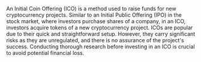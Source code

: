 An Initial Coin Offering (ICO) is a method used to raise funds for new cryptocurrency projects. Similar to an Initial Public Offering (IPO) in the stock market, where investors purchase shares of a company, in an ICO, investors acquire tokens of a new cryptocurrency project. ICOs are popular due to their quick and straightforward setup. However, they carry significant risks as they are unregulated, and there is no assurance of the project's success. Conducting thorough research before investing in an ICO is crucial to avoid potential financial loss.